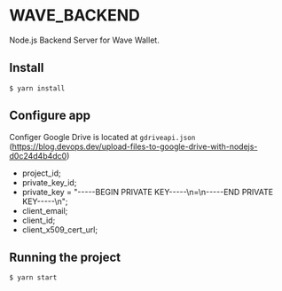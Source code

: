 # WAVE_BACKEND
Node.js Backend Server for Wave Wallet.

## Install
    $ yarn install

## Configure app
Configer Google Drive is located at `gdriveapi.json`
(https://blog.devops.dev/upload-files-to-google-drive-with-nodejs-d0c24d4b4dc0)

- project_id;
- private_key_id;
- private_key = "-----BEGIN PRIVATE KEY-----\n=\n-----END PRIVATE KEY-----\n";
- client_email;
- client_id;
- client_x509_cert_url;

## Running the project
    $ yarn start